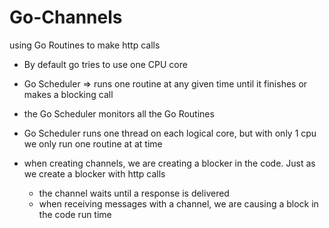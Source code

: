 # Go-Channels
using Go Routines to make http calls

- By default go tries to use one CPU core
- Go Scheduler => runs one routine at any given time until it finishes or makes a blocking call
- the Go Scheduler monitors all the Go Routines
- Go Scheduler runs one thread on each logical core, but with only 1 cpu we only run one routine at at time

- when creating channels, we are creating a blocker in the code. Just as we create a blocker with http calls
  - the channel waits until a response is delivered
  - when receiving messages with a channel, we are causing a block in the code run time

